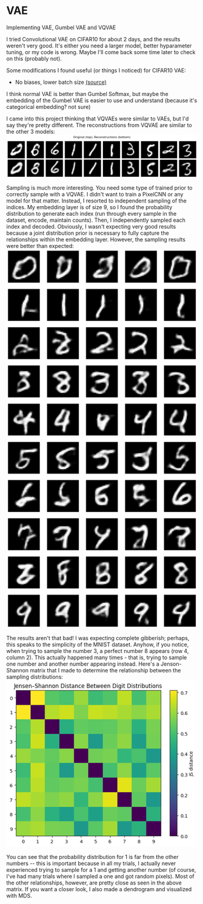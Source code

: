 # VAE

Implementing VAE, Gumbel VAE and VQVAE

I tried Convolutional VAE on CIFAR10 for about 2 days, and the results weren't very good. It's either you need a larger model, better hyparameter tuning, or my code is wrong. Maybe I'll come back some time later to check on this (probably not).

Some modifications I found useful (or things I noticed) for CIFAR10 VAE:
- No biases, lower batch size [(source)](https://stats.stackexchange.com/questions/505027/can-i-use-the-mse-loss-function-along-with-a-sigmoid-activation-in-my-vae)

I think normal VAE is better than Gumbel Softmax, but maybe the embedding of the Gumbel VAE is easier to use and understand (because it's categorical embedding? not sure)

I came into this project thinking that VQVAEs were similar to VAEs, but I'd say they're pretty different. The reconstructions from VQVAE are similar to the other 3 models:
![idk](https://github.com/rohitamar/VAE/blob/main/reconstructions.png)

Sampling is much more interesting. You need some type of trained prior to correctly sample with a VQVAE. I didn't want to train a PixelCNN or any model for that matter. Instead, I resorted to independent sampling of the indices. My embedding layer is of size 9, so I found the probability distribution to generate each index (run through every sample in the dataset, encode, maintain counts). Then, I independently sampled each index and decoded. Obviously, I wasn't expecting very good results because a joint distribution prior is necessary to fully capture the relationships within the embedding layer. However, the sampling results were better than expected:
![idk](https://github.com/rohitamar/VAE/blob/main/sampling.png)

The results aren't that bad! I was expecting complete gibberish; perhaps, this speaks to the simplicity of the MNIST dataset. Anyhow, if you notice, when trying to sample the number 3, a perfect number 8 appears (row 4, column 2). This actually happened many times - that is, trying to sample one number and another number appearing instead. Here's a Jenson-Shannon matrix that I made to determine the relationship between the sampling distributions: <br>
![idk](https://github.com/rohitamar/VAE/blob/main/js_matrix.png)

You can see that the probability distribution for 1 is far from the other numbers -- this is important because in all my trials, I actually never experienced trying to sample for a 1 and getting another number (of course, I've had many trials where I sampled a one and got random pixels). Most of the other relationships, however, are pretty close as seen in the above matrix. If you want a closer look, I also made a dendrogram and visualized with MDS. 
